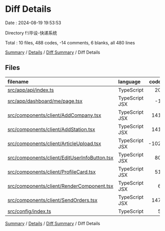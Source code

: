 # Diff Details

Date : 2024-08-19 19:53:53

Directory f:\\毕设-快递系统

Total : 10 files,  488 codes, -14 comments, 6 blanks, all 480 lines

[Summary](results.md) / [Details](details.md) / [Diff Summary](diff.md) / Diff Details

## Files
| filename | language | code | comment | blank | total |
| :--- | :--- | ---: | ---: | ---: | ---: |
| [src/app/api/index.ts](/src/app/api/index.ts) | TypeScript | 20 | -20 | 0 | 0 |
| [src/app/dashboard/me/page.tsx](/src/app/dashboard/me/page.tsx) | TypeScript JSX | -1 | 0 | 0 | -1 |
| [src/components/client/AddCompany.tsx](/src/components/client/AddCompany.tsx) | TypeScript JSX | 141 | 0 | 2 | 143 |
| [src/components/client/AddStation.tsx](/src/components/client/AddStation.tsx) | TypeScript JSX | 141 | 0 | 3 | 144 |
| [src/components/client/ArticleUpload.tsx](/src/components/client/ArticleUpload.tsx) | TypeScript JSX | -102 | -1 | -10 | -113 |
| [src/components/client/EditUserInfoButton.tsx](/src/components/client/EditUserInfoButton.tsx) | TypeScript JSX | 80 | 0 | 2 | 82 |
| [src/components/client/ProfileCard.tsx](/src/components/client/ProfileCard.tsx) | TypeScript JSX | 51 | 2 | 3 | 56 |
| [src/components/client/RenderComponent.tsx](/src/components/client/RenderComponent.tsx) | TypeScript JSX | 6 | 0 | 0 | 6 |
| [src/components/client/SendOrders.tsx](/src/components/client/SendOrders.tsx) | TypeScript JSX | 147 | 5 | 6 | 158 |
| [src/config/index.ts](/src/config/index.ts) | TypeScript | 5 | 0 | 0 | 5 |

[Summary](results.md) / [Details](details.md) / [Diff Summary](diff.md) / Diff Details